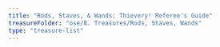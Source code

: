 ```yaml
---
title: "Rods, Staves, & Wands: Thievery! Referee's Guide"
treasureFolder: "ose/8. Treasures/Rods, Staves, Wands"
type: "treasure-list"
---
```

